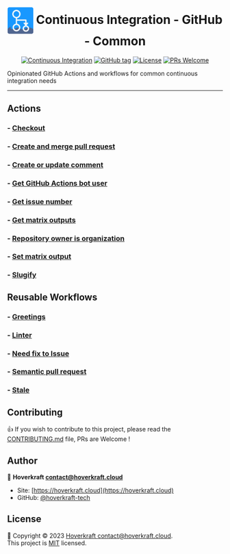 <!-- markdownlint-disable-next-line first-line-heading -->
<div align="center" width="100%">

# <img src=".github/logo.svg" width="60px" align="center" alt="logo" /> Continuous Integration - GitHub - Common

[![Continuous Integration](https://github.com/hoverkraft-tech/ci-github-common/actions/workflows/__main-ci.yml/badge.svg)](https://github.com/hoverkraft-tech/ci-github-common/actions/workflows/__main-ci.yml)
[![GitHub tag](https://img.shields.io/github/tag/hoverkraft-tech/ci-github-common?include_prereleases=&sort=semver&color=blue)](https://github.com/hoverkraft-tech/ci-github-common/releases/)
[![License](https://img.shields.io/badge/License-MIT-blue)](#license)
[![PRs Welcome](https://img.shields.io/badge/PRs-welcome-brightgreen.svg)](CONTRIBUTING.md)

</div>

Opinionated GitHub Actions and workflows for common continuous integration needs

---

## Actions

### - [Checkout](actions/checkout/README.md)

### - [Create and merge pull request](actions/create-and-merge-pull-request/README.md)

### - [Create or update comment](actions/create-or-update-comment/README.md)

### - [Get GitHub Actions bot user](actions/get-github-actions-bot-user/README.md)

### - [Get issue number](actions/get-issue-number/README.md)

### - [Get matrix outputs](actions/get-matrix-outputs/README.md)

### - [Repository owner is organization](actions/repository-owner-is-organization/README.md)

### - [Set matrix output](actions/set-matrix-output/README.md)

### - [Slugify](actions/slugify/README.md)

## Reusable Workflows

### - [Greetings](.github/workflows/greetings.md)

### - [Linter](.github/workflows/linter.md)

### - [Need fix to Issue](.github/workflows/need-fix-to-issue.md)

### - [Semantic pull request](.github/workflows/semantic-pull-request.md)

### - [Stale](.github/workflows/stale.md)

## Contributing

👍 If you wish to contribute to this project, please read the [CONTRIBUTING.md](CONTRIBUTING.md) file, PRs are Welcome !

## Author

🏢 **Hoverkraft <contact@hoverkraft.cloud>**

- Site: [https://hoverkraft.cloud](https://hoverkraft.cloud)
- GitHub: [@hoverkraft-tech](https://github.com/hoverkraft-tech)

## License

📝 Copyright © 2023 [Hoverkraft <contact@hoverkraft.cloud>](https://hoverkraft.cloud).<br />
This project is [MIT](LICENSE) licensed.
